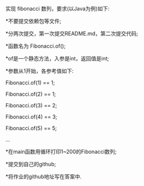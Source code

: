 实现 fibonacci 数列，要求(以Java为例)如下:

*不要提交依赖包等文件;

*分两次提交，第一次提交README.md，第二次提交代码;

*函数名为 Fibonacci.of();

*of是一个静态方法，入参是int，返回值是int;

*参数从1开始，各参考值如下:

Fibonacci.of(1) == 1;

Fibonacci.of(2) == 1;

Fibonacci.of(3) == 2;

Fibonacci.of(4) == 3;

Fibonacci.of(5) == 5;

...

*在main函数用循环打印1~200的Fibonacci数列;

*提交到自己的github;

*将作业的github地址写在答案中.
